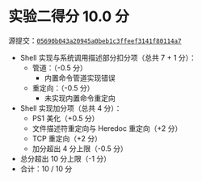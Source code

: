 # 实验二得分 10.0 分

源提交：[`05690b043a20945a0beb1c3ffeef3141f80114a7`](https://github.com/RabbitWhite1/OSH-2020-Labs/tree/05690b043a20945a0beb1c3ffeef3141f80114a7)

- Shell 实现与系统调用描述部分扣分项（总共 7 + 1 分）：
    - 管道：（-0.5 分）
        - 内置命令管道实现错误
    - 重定向：（-0.5 分）
        - 未实现内置命令重定向
- Shell 实现加分项（总共 4 分）：
    - PS1 美化（+0.5 分）
    - 文件描述符重定向与 Heredoc 重定向（+2 分）
    - TCP 重定向（+2 分）
    - 加分超出 4 分上限（-0.5 分）
- 总分超出 10 分上限（-1 分）
- 合计：10 / 10 分
